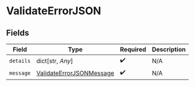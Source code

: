 # ValidateErrorJSON


## Fields

| Field                                                                       | Type                                                                        | Required                                                                    | Description                                                                 |
| --------------------------------------------------------------------------- | --------------------------------------------------------------------------- | --------------------------------------------------------------------------- | --------------------------------------------------------------------------- |
| `details`                                                                   | dict[str, *Any*]                                                            | :heavy_check_mark:                                                          | N/A                                                                         |
| `message`                                                                   | [ValidateErrorJSONMessage](../../models/shared/validateerrorjsonmessage.md) | :heavy_check_mark:                                                          | N/A                                                                         |